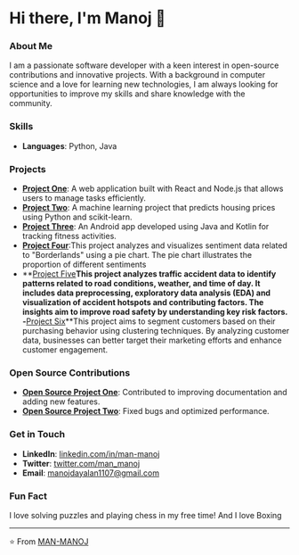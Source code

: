 
# Hi there, I'm Manoj 👋

### About Me
I am a passionate software developer with a keen interest in open-source contributions and innovative projects. With a background in computer science and a love for learning new technologies, I am always looking for opportunities to improve my skills and share knowledge with the community.

### Skills
- **Languages**: Python, Java

### Projects
- **[Project One](https://github.com/MAN-MANOJ/project-one](https://github.com/MAN-MANOJ/-Age-Data-Analysis-Project-))**: A web application built with React and Node.js that allows users to manage tasks efficiently.
- **[Project Two](https://github.com/MAN-MANOJ/project-two](https://github.com/MAN-MANOJ/-Data-Cleaning-and-Exploratory-Data-Analysis-EDA-Project-))**: A machine learning project that predicts housing prices using Python and scikit-learn.
- **[Project Three](https://github.com/MAN-MANOJ/project-three](https://github.com/MAN-MANOJ/-An-Decision-Tree-Classifier-to-Predict-Customer-Purchases-))**: An Android app developed using Java and Kotlin for tracking fitness activities.
- **[Project Four](https://github.com/MAN-MANOJ/-Visualizing-Sentiment-Data-Borderlands-Analysis-)**:This project analyzes and visualizes sentiment data related to "Borderlands" using a pie chart. The pie chart illustrates the proportion of different sentiments 
- **[Project Five](https://github.com/MAN-MANOJ/Traffic-Risk-Analysis-)**This project analyzes traffic accident data to identify patterns related to road conditions, weather, and time of day. It includes data preprocessing, exploratory data analysis (EDA)
 and visualization of accident hotspots and contributing factors. The insights aim to improve road safety by understanding key risk factors.
-**[Project Six](https://github.com/MAN-MANOJ/Customer-Segmentation-Through-Clustering-)**This project aims to segment customers based on their purchasing behavior using clustering techniques. By analyzing customer data, businesses can better target their marketing efforts and enhance customer engagement.
### Open Source Contributions
- **[Open Source Project One](https://github.com/open-source-project-one)**: Contributed to improving documentation and adding new features.
- **[Open Source Project Two](https://github.com/open-source-project-two)**: Fixed bugs and optimized performance.

### Get in Touch
- **LinkedIn**: [linkedin.com/in/man-manoj](https://linkedin.com/in/man-manoj)
- **Twitter**: [twitter.com/man_manoj](https://twitter.com/man_manoj)
- **Email**: manojdayalan1107@gmail.com

### Fun Fact
I love solving puzzles and playing chess in my free time!
And I love Boxing

---

⭐️ From [MAN-MANOJ](https://github.com/MAN-MANOJ)
